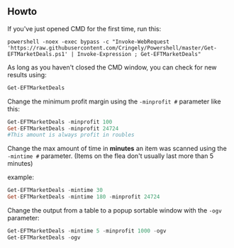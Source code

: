 ## Howto

If you've just opened CMD for the first time, run this:

```winbatch
powershell -noex -exec bypass -c "Invoke-WebRequest 'https://raw.githubusercontent.com/Cringely/Powershell/master/Get-EFTMarketDeals.ps1' | Invoke-Expression ; Get-EFTMarketDeals"
```
 As long as you haven't closed the CMD window, you can check for new results using:
 
 ```powershell
 Get-EFTMarketDeals
 ```

Change the minimum profit margin using the `-minprofit #` parameter like this:
 ```powershell
 Get-EFTMarketDeals -minprofit 100
 Get-EFTMarketDeals -minprofit 24724
 #This amount is always profit in roubles
 ```
 
 Change the max amount of time in **minutes** an item was scanned using the `-mintime #` parameter. (Items on the flea don't usually last more than 5 minutes)
 
 example:
  ```powershell
 Get-EFTMarketDeals -mintime 30
 Get-EFTMarketDeals -mintime 180 -minprofit 24724
 ```

Change the output from a table to a popup sortable window with the `-ogv` parameter:
  ```powershell
 Get-EFTMarketDeals -mintime 5 -minprofit 1000 -ogv
 Get-EFTMarketDeals -ogv
 ```
